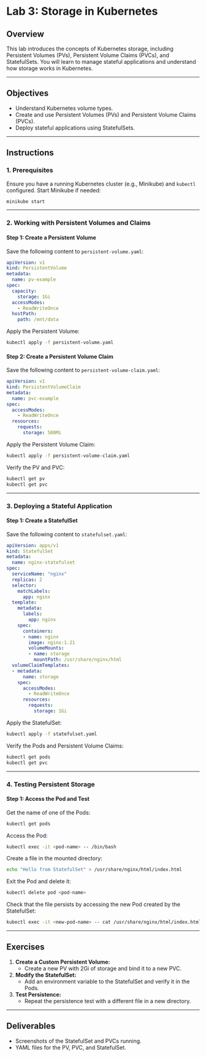 # Lab 3: Storage in Kubernetes

## Overview
This lab introduces the concepts of Kubernetes storage, including Persistent Volumes (PVs), Persistent Volume Claims (PVCs), and StatefulSets. You will learn to manage stateful applications and understand how storage works in Kubernetes.

---

## Objectives
- Understand Kubernetes volume types.
- Create and use Persistent Volumes (PVs) and Persistent Volume Claims (PVCs).
- Deploy stateful applications using StatefulSets.

---

## Instructions

### 1. Prerequisites
Ensure you have a running Kubernetes cluster (e.g., Minikube) and `kubectl` configured. Start Minikube if needed:
```bash
minikube start
```

---

### 2. Working with Persistent Volumes and Claims
#### Step 1: Create a Persistent Volume
Save the following content to `persistent-volume.yaml`:
```yaml
apiVersion: v1
kind: PersistentVolume
metadata:
  name: pv-example
spec:
  capacity:
    storage: 1Gi
  accessModes:
    - ReadWriteOnce
  hostPath:
    path: /mnt/data
```

Apply the Persistent Volume:
```bash
kubectl apply -f persistent-volume.yaml
```

#### Step 2: Create a Persistent Volume Claim
Save the following content to `persistent-volume-claim.yaml`:
```yaml
apiVersion: v1
kind: PersistentVolumeClaim
metadata:
  name: pvc-example
spec:
  accessModes:
    - ReadWriteOnce
  resources:
    requests:
      storage: 500Mi
```

Apply the Persistent Volume Claim:
```bash
kubectl apply -f persistent-volume-claim.yaml
```

Verify the PV and PVC:
```bash
kubectl get pv
kubectl get pvc
```

---

### 3. Deploying a Stateful Application
#### Step 1: Create a StatefulSet
Save the following content to `statefulset.yaml`:
```yaml
apiVersion: apps/v1
kind: StatefulSet
metadata:
  name: nginx-statefulset
spec:
  serviceName: "nginx"
  replicas: 2
  selector:
    matchLabels:
      app: nginx
  template:
    metadata:
      labels:
        app: nginx
    spec:
      containers:
      - name: nginx
        image: nginx:1.21
        volumeMounts:
        - name: storage
          mountPath: /usr/share/nginx/html
  volumeClaimTemplates:
  - metadata:
      name: storage
    spec:
      accessModes:
        - ReadWriteOnce
      resources:
        requests:
          storage: 1Gi
```

Apply the StatefulSet:
```bash
kubectl apply -f statefulset.yaml
```

Verify the Pods and Persistent Volume Claims:
```bash
kubectl get pods
kubectl get pvc
```

---

### 4. Testing Persistent Storage
#### Step 1: Access the Pod and Test
Get the name of one of the Pods:
```bash
kubectl get pods
```

Access the Pod:
```bash
kubectl exec -it <pod-name> -- /bin/bash
```

Create a file in the mounted directory:
```bash
echo "Hello from StatefulSet" > /usr/share/nginx/html/index.html
```

Exit the Pod and delete it:
```bash
kubectl delete pod <pod-name>
```

Check that the file persists by accessing the new Pod created by the StatefulSet:
```bash
kubectl exec -it <new-pod-name> -- cat /usr/share/nginx/html/index.html
```

---

## Exercises
1. **Create a Custom Persistent Volume:**
   - Create a new PV with 2Gi of storage and bind it to a new PVC.
2. **Modify the StatefulSet:**
   - Add an environment variable to the StatefulSet and verify it in the Pods.
3. **Test Persistence:**
   - Repeat the persistence test with a different file in a new directory.

---

## Deliverables
- Screenshots of the StatefulSet and PVCs running.
- YAML files for the PV, PVC, and StatefulSet.
